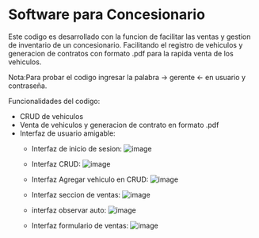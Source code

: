 # Software para Concesionario

Este codigo es desarrollado con la funcion de facilitar las ventas y gestion de inventario de un concesionario. Facilitando el registro de vehiculos y generacion de contratos con formato .pdf para la rapida venta de los vehiculos.

Nota:Para probar el codigo ingresar la palabra -> gerente <- en usuario y contraseña.

Funcionalidades del codigo:

+ CRUD de vehiculos
+ Venta de vehiculos y generacion de contrato en formato .pdf
+ Interfaz de usuario amigable:
  + Interfaz de inicio de sesion:
    ![image](https://github.com/user-attachments/assets/31062a23-860d-4814-8fcf-161b60d95535)
    
  + Interfaz CRUD:
    ![image](https://github.com/user-attachments/assets/04ca943b-91eb-4e82-a550-c565c09feeae)

  + Interfaz Agregar vehiculo en CRUD:
    ![image](https://github.com/user-attachments/assets/3781abcc-ab2d-4339-a88d-221a7040bfcf)
        
  + Interfaz seccion de ventas:
    ![image](https://github.com/user-attachments/assets/31fa316a-0e69-450c-8a14-22d326443059)

  + interfaz observar auto:
    ![image](https://github.com/user-attachments/assets/708e811b-f099-4630-8eb2-e9c1774c900e)

  + Interfaz formulario de ventas:
    ![image](https://github.com/user-attachments/assets/fd1dc252-5e44-40d2-8fe3-a26c2ceb3830)


